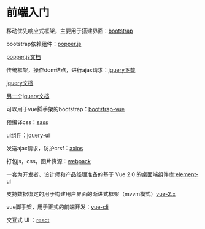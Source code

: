 # 前端入门

移动优先响应式框架，主要用于搭建界面：[bootstrap](https://getbootstrap.com/docs/4.3/utilities/borders/)

bootstrap依赖组件：[popper.js](https://cdnjs.cloudflare.com/ajax/libs/popper.js/1.14.7/umd/popper.js)

[popper.js文档](https://popper.js.org/)

传统框架，操作dom结点，进行ajax请求：[jquery下载](https://www.bootcdn.cn/jquery/)

[jquery文档](https://api.jquery123.com/)

[另一个jquery文档](https://jqueryapi.net/)

可以用于vue脚手架的bootstrap：[bootstrap-vue](https://bootstrap-vue.org/docs)

预编译css：[sass](https://sass.bootcss.com/documentation)

ui组件：[jquery-ui](https://www.jqueryui.org.cn/)

发送ajax请求，防护crsf：[axios](http://www.axios-js.com/zh-cn/docs/)

打包js，css，图片资源：[webpack](https://www.webpackjs.com/)

一套为开发者、设计师和产品经理准备的基于 Vue 2.0 的桌面端组件库:[element-ui](https://element.eleme.cn/#/zh-CN)

支持数据绑定的用于构建用户界面的渐进式框架（mvvm模式）[vue-2.x](https://cn.vuejs.org/v2/guide/)

vue脚手架，用于正式的前端开发：[vue-cli](https://cli.vuejs.org/zh/guide/)

交互式 UI ：[react](https://react.docschina.org/)